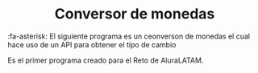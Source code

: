 <h1 align="center"> Conversor de monedas </h1>

<p> :fa-asterisk: El siguiente programa es un ceonverson de monedas el cual hace uso de un API para obtener el tipo de cambio</p>
<p>Es el primer programa creado para el Reto de AluraLATAM.</p>
